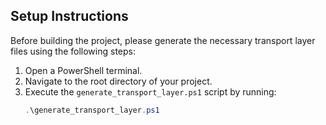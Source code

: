 ## Setup Instructions

Before building the project, please generate the necessary transport layer files using the following steps:

1. Open a PowerShell terminal.
2. Navigate to the root directory of your project.
3. Execute the `generate_transport_layer.ps1` script by running:
   ```powershell
   .\generate_transport_layer.ps1

